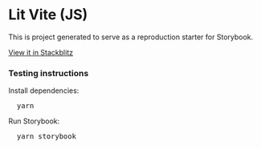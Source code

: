<h1>Lit Vite (JS)</h1>

<p>
  This is project generated to serve as a reproduction starter for Storybook.
</p>

<a  href="https://stackblitz.com/github/storybookjs/sandboxes/tree/next/lit-vite/default-js/after-storybook?preset=node=">
  View it in Stackblitz
</a>

<h3>Testing instructions</h3>

<p>Install dependencies:</p>
<pre>
  yarn
</pre>

<p>Run Storybook:</p>
<pre>
  yarn storybook
</pre>
